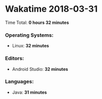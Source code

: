 # Wakatime 2018-03-31

Time Total: **0 hours 32 minutes**

### Operating Systems:
- Linux: **32 minutes** 

### Editors:
- Android Studio: **32 minutes** 

### Languages:
- Java: **31 minutes** 

